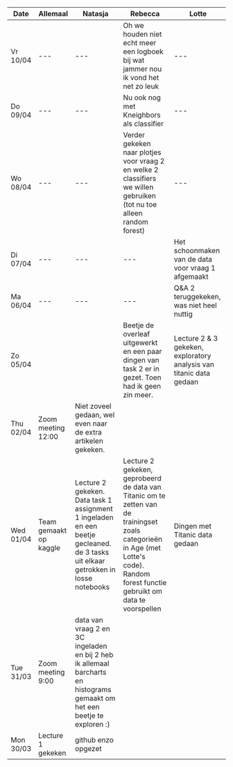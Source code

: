 Date | Allemaal | Natasja | Rebecca | Lotte
--- | --- | --- | --- | ---
Vr 10/04 | --- | --- | Oh we houden niet echt meer een logboek bij wat jammer nou ik vond het net zo leuk  | ---
Do 09/04 | --- | --- | Nu ook nog met Kneighbors als classifier | ---
Wo 08/04 | --- | --- | Verder gekeken naar plotjes voor vraag 2 en welke 2 classifiers we willen gebruiken (tot nu toe alleen random forest) | ---
Di 07/04 | --- | --- | --- | Het schoonmaken van de data voor vraag 1 afgemaakt
Ma 06/04 | --- | --- | --- | Q&A 2 teruggekeken, was niet heel nuttig
Zo 05/04 | | | Beetje de overleaf uitgewerkt en een paar dingen van task 2 er in gezet. Toen had ik geen zin meer. | Lecture 2 & 3 gekeken, exploratory analysis van titanic data gedaan
Thu 02/04 | Zoom meeting 12:00 | Niet zoveel gedaan, wel even naar de extra artikelen gekeken. | |
Wed 01/04 | Team gemaakt op kaggle | Lecture 2 gekeken. Data task 1 assignment 1 ingeladen en een beetje gecleaned. de 3 tasks uit elkaar getrokken in losse notebooks | Lecture 2 gekeken, geprobeerd de data van Titanic om te zetten van de trainingset zoals categorieën in Age (met Lotte's code). Random forest functie gebruikt om data te voorspellen | Dingen met Titanic data gedaan
Tue 31/03 | Zoom meeting 9:00 | data van vraag 2 en 3C ingeladen en bij 2 heb ik allemaal barcharts en histograms gemaakt om het een beetje te exploren :) | |
Mon 30/03 | Lecture 1 gekeken | github enzo opgezet | |
